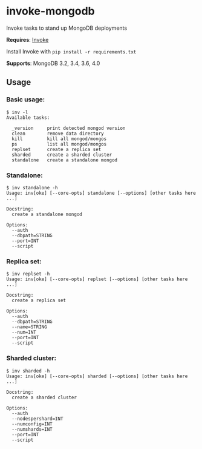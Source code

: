 # invoke-mongodb
Invoke tasks to stand up MongoDB deployments

**Requires**: [Invoke](http://www.pyinvoke.org/index.html)

Install Invoke with `pip install -r requirements.txt`

**Supports**: MongoDB 3.2, 3.4, 3.6, 4.0

## Usage

### Basic usage:

```
$ inv -l
Available tasks:

  _version     print detected mongod version
  clean        remove data directory
  kill         kill all mongod/mongos
  ps           list all mongod/mongos
  replset      create a replica set
  sharded      create a sharded cluster
  standalone   create a standalone mongod
```

### Standalone:

```
$ inv standalone -h
Usage: inv[oke] [--core-opts] standalone [--options] [other tasks here ...]

Docstring:
  create a standalone mongod

Options:
  --auth
  --dbpath=STRING
  --port=INT
  --script
```

### Replica set:

```
$ inv replset -h
Usage: inv[oke] [--core-opts] replset [--options] [other tasks here ...]

Docstring:
  create a replica set

Options:
  --auth
  --dbpath=STRING
  --name=STRING
  --num=INT
  --port=INT
  --script
```

### Sharded cluster:

```
$ inv sharded -h
Usage: inv[oke] [--core-opts] sharded [--options] [other tasks here ...]

Docstring:
  create a sharded cluster

Options:
  --auth
  --nodespershard=INT
  --numconfig=INT
  --numshards=INT
  --port=INT
  --script
```
